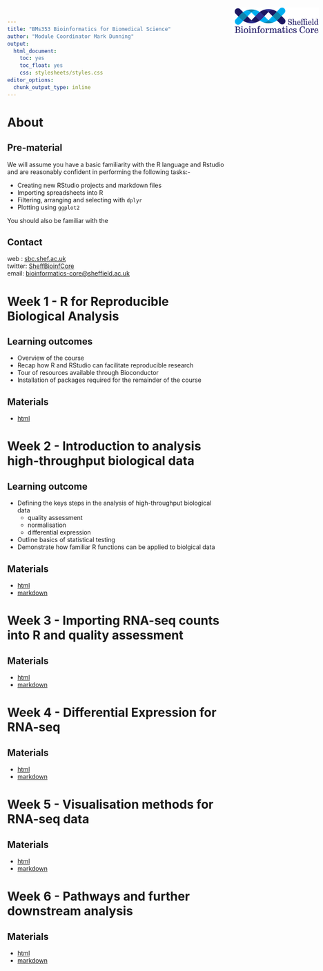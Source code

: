 ```yaml
---
title: "BMs353 Bioinformatics for Biomedical Science"
author: "Module Coordinator Mark Dunning"
output: 
  html_document: 
    toc: yes
    toc_float: yes
    css: stylesheets/styles.css
editor_options: 
  chunk_output_type: inline
---
```


<img src="images/logo-sm.png" style="position:absolute;top:40px;right:10px;" width="200" />

# About 

## Pre-material

We will assume you have a basic familiarity with the R language and Rstudio and are reasonably confident in performing the following tasks:-

- Creating new RStudio projects and markdown files
- Importing spreadsheets into R
- Filtering, arranging and selecting with `dplyr`
- Plotting using `ggplot2`

You should also be familiar with the 

## Contact

web : [sbc.shef.ac.uk](https://sbc.shef.ac.uk)  
twitter: [SheffBioinfCore](https://twitter.com/SheffBioinfCore)  
email: [bioinformatics-core@sheffield.ac.uk](bioinformatics-core@sheffield.ac.uk)

# Week 1 - R for Reproducible Biological Analysis

## Learning outcomes

- Overview of the course
- Recap how R and RStudio can facilitate reproducible research
- Tour of resources available through Bioconductor 
- Installation of packages required for the remainder of the course

## Materials

- [html](week1.html)

# Week 2 - Introduction to analysis high-throughput biological data

## Learning outcome

- Defining the keys steps in the analysis of high-throughput biological data
    + quality assessment
    + normalisation
    + differential expression
- Outline basics of statistical testing
- Demonstrate how familiar R functions can be applied to biolgical data

## Materials

- [html](week2.nb.html)
- [markdown](week2.Rmd)

# Week 3 - Importing RNA-seq counts into R and quality assessment

## Materials

- [html](week3.nb.html)
- [markdown](week3.Rmd)

# Week 4 - Differential Expression for RNA-seq

## Materials

- [html](week4.nb.html)
- [markdown](week4.Rmd)

# Week 5 - Visualisation methods for RNA-seq data

## Materials

- [html](week5.nb.html)
- [markdown](week5.Rmd)

# Week 6 - Pathways and further downstream analysis

## Materials

- [html](week6.nb.html)
- [markdown](week6.Rmd)

